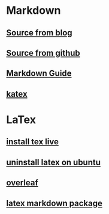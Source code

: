 # Markdown
## [Source from blog](https://ashki23.github.io/markdown-latex.html)

## [Source from github](https://docs.github.com/en/get-started/writing-on-github/working-with-advanced-formatting/writing-mathematical-expressions)

## [Markdown Guide](https://www.markdownguide.org)

## [katex](https://katex.org/docs/support_table.html#d)

# LaTex
## [install tex live](https://www.tug.org/texlive/quickinstall.html)

## [uninstall latex on ubuntu](https://askubuntu.com/questions/35155/how-to-uninstall-latex)

## [overleaf](https://www.overleaf.com/learn/latex/Learn_LaTeX_in_30_minutes)

## [latex markdown package](https://texlive.mycozy.space/macros/generic/markdown/markdown.html#introduction)
